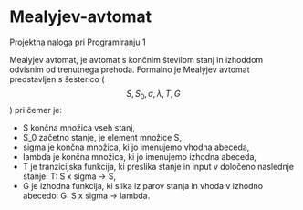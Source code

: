 # Mealyjev-avtomat
Projektna naloga pri Programiranju 1

Mealyjev avtomat, je avtomat s končnim številom stanj in izhoddom odvisnim od trenutnega prehoda.
Formalno je Mealyjev avtomat predstavljen s šesterico ( $$ S, S_0, \sigma, \lambda, T, G $$ ) pri čemer je:
- S končna množica vseh stanj,
- S_0 začetno stanje, je element množice S,
- sigma je končna množica, ki jo imenujemo vhodna abeceda,
- lambda je končna množica, ki jo imenujemo izhodna abeceda,
- T je tranzicijska funkcija, ki preslika stanje in input v določeno naslednje stanje: T: S x sigma -> S,
- G je izhodna funkcija, ki slika iz parov stanja in vhoda v izhodno abecedo: G: S x sigma -> lambda. 
